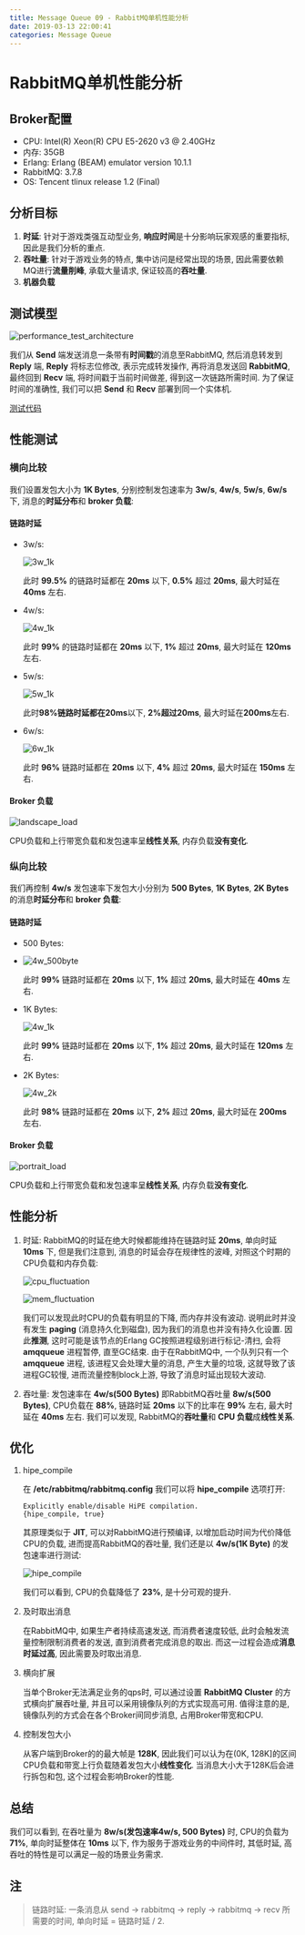 ```yaml
---
title: Message Queue 09 - RabbitMQ单机性能分析
date: 2019-03-13 22:00:41
categories: Message Queue
---
```

# RabbitMQ单机性能分析

<!--more-->

## Broker配置

- CPU: Intel(R) Xeon(R) CPU E5-2620 v3 @ 2.40GHz
- 内存: 35GB
- Erlang: Erlang (BEAM) emulator version 10.1.1
- RabbitMQ: 3.7.8
- OS: Tencent tlinux release 1.2 (Final)

## 分析目标

1. **时延**: 针对于游戏类强互动型业务, **响应时间**是十分影响玩家观感的重要指标, 因此是我们分析的重点.
2. **吞吐量**: 针对于游戏业务的特点, 集中访问是经常出现的场景, 因此需要依赖MQ进行**流量削峰**, 承载大量请求, 保证较高的**吞吐量**.
3. **机器负载**


## 测试模型

![performance_test_architecture](https://res.cloudinary.com/dpe4i978o/image/upload/v1551923439/mq/performance_test_architecture.png)

我们从 **Send** 端发送消息一条带有**时间戳**的消息至RabbitMQ, 然后消息转发到 **Reply** 端, **Reply** 将标志位修改, 表示完成转发操作, 再将消息发送回 **RabbitMQ**, 最终回到 **Recv** 端, 将时间戳于当前时间做差, 得到这一次链路所需时间. 为了保证时间的准确性, 我们可以把 **Send** 和 **Recv** 部署到同一个实体机.

[测试代码](https://github.com/Snakeflute/rabbitmq-performance-test)


## 性能测试

### 横向比较

我们设置发包大小为 **1K Bytes**, 分别控制发包速率为 **3w/s**, **4w/s**, **5w/s**, **6w/s**下, 消息的**时延分布**和 **broker 负载**:

#### 链路时延

- 3w/s:
  
    ![3w_1k](https://res.cloudinary.com/dpe4i978o/image/upload/v1552446299/mq/3w_1k_probability_distributions.png)

    此时 **99.5%** 的链路时延都在 **20ms** 以下, **0.5%** 超过 **20ms**, 最大时延在 **40ms** 左右.

- 4w/s:
  
    ![4w_1k](https://res.cloudinary.com/dpe4i978o/image/upload/v1552445960/mq/4w_1k_probability_distributions.png)

    此时 **99%** 的链路时延都在 **20ms** 以下, **1%** 超过 **20ms**, 最大时延在 **120ms** 左右.

- 5w/s:
  
    ![5w_1k](https://res.cloudinary.com/dpe4i978o/image/upload/v1552445960/mq/5w_1k_probability_distributions.png)

    此时**98%**链路时延都在**20ms**以下, **2%**超过**20ms**, 最大时延在**200ms**左右.

- 6w/s:
  
    ![6w_1k](https://res.cloudinary.com/dpe4i978o/image/upload/v1552445961/mq/6w_1k_probability_distributions.png)

    此时 **96%** 链路时延都在 **20ms** 以下, **4%** 超过 **20ms**, 最大时延在 **150ms** 左右.

#### Broker 负载

![landscape_load](https://res.cloudinary.com/dpe4i978o/image/upload/v1552465797/mq/landscape_load.png)

CPU负载和上行带宽负载和发包速率呈**线性关系**, 内存负载**没有变化**.

### 纵向比较

我们再控制 **4w/s** 发包速率下发包大小分别为 **500 Bytes**, **1K Bytes**, **2K Bytes** 的消息**时延分布**和 **broker 负载**:

#### 链路时延

- 500 Bytes:
- 
    ![4w_500byte](https://res.cloudinary.com/dpe4i978o/image/upload/v1552445961/mq/4w_500b_probability_distributions.png)

    此时 **99%** 链路时延都在 **20ms** 以下, **1%** 超过 **20ms**, 最大时延在 **40ms** 左右.
    

- 1K Bytes:
  
    ![4w_1k](https://res.cloudinary.com/dpe4i978o/image/upload/v1552445960/mq/4w_1k_probability_distributions.png)

    此时 **99%** 链路时延都在 **20ms** 以下, **1%** 超过 **20ms**, 最大时延在 **120ms** 左右.

- 2K Bytes:
  
    ![4w_2k](https://res.cloudinary.com/dpe4i978o/image/upload/v1552445960/mq/4w_2k_probability_distributions.png)

    此时 **98%** 链路时延都在 **20ms** 以下, **2%** 超过 **20ms**, 最大时延在 **200ms** 左右.

#### Broker 负载

![portrait_load](https://res.cloudinary.com/dpe4i978o/image/upload/v1552466529/mq/portrait_load.png)

CPU负载和上行带宽负载和发包速率呈**线性关系**, 内存负载**没有变化**.

## 性能分析

  1. 时延: RabbitMQ的时延在绝大时候都能维持在链路时延 **20ms**, 单向时延 **10ms** 下, 但是我们注意到, 消息的时延会存在规律性的波峰, 对照这个时期的CPU负载和内存负载:
      
      ![cpu_fluctuation](https://res.cloudinary.com/dpe4i978o/image/upload/v1552469319/mq/cpu_fluctuation.png)

      ![mem_fluctuation](https://res.cloudinary.com/dpe4i978o/image/upload/v1552469504/mq/mem_fluctuation.png)
      
      我们可以发现此时CPU的负载有明显的下降, 而内存并没有波动. 说明此时并没有发生 **paging** (消息持久化到磁盘), 因为我们的消息也并没有持久化设置. 因此**推测**, 这时可能是该节点的Erlang GC按照进程级别进行标记-清扫, 会将 **amqqueue** 进程暂停, 直至GC结束. 由于在RabbitMQ中, 一个队列只有一个 **amqqueue** 进程, 该进程又会处理大量的消息, 产生大量的垃圾, 这就导致了该进程GC较慢, 进而流量控制block上游, 导致了消息时延出现较大波动.

  2. 吞吐量: 发包速率在 **4w/s(500 Bytes)** 即RabbitMQ吞吐量 **8w/s(500 Bytes)**, CPU负载在 **88%**, 链路时延 **20ms** 以下的比率在 **99%** 左右, 最大时延在 **40ms** 左右. 我们可以发现, RabbitMQ的**吞吐量**和 **CPU 负载**成**线性关系**.

## 优化

1. hipe_compile
   
    在 **/etc/rabbitmq/rabbitmq.config** 我们可以将 **hipe_compile** 选项打开:

    ```
    Explicitly enable/disable HiPE compilation.
    {hipe_compile, true}
    ```

    其原理类似于 **JIT**, 可以对RabbitMQ进行预编译, 以增加启动时间为代价降低CPU的负载, 进而提高RabbitMQ的吞吐量, 我们还是以  **4w/s(1K Byte)** 的发包速率进行测试:

    ![hipe_compile](https://res.cloudinary.com/dpe4i978o/image/upload/v1552471264/mq/cpu_compare.png)

    我们可以看到, CPU的负载降低了 **23%**, 是十分可观的提升.

2. 及时取出消息

    在RabbitMQ中, 如果生产者持续高速发送, 而消费者速度较低, 此时会触发流量控制限制消费者的发送, 直到消费者完成消息的取出. 而这一过程会造成**消息时延过高**, 因此需要及时取出消息.

3. 横向扩展

    当单个Broker无法满足业务的qps时, 可以通过设置 **RabbitMQ Cluster** 的方式横向扩展吞吐量, 并且可以采用镜像队列的方式实现高可用. 值得注意的是, 镜像队列的方式会在各个Broker间同步消息, 占用Broker带宽和CPU.

4. 控制发包大小

    从客户端到Broker的的最大帧是 **128K**, 因此我们可以认为在(0K, 128K]的区间CPU负载和带宽上行负载随着发包大小**线性变化**. 当消息大小大于128K后会进行拆包和包, 这个过程会影响Broker的性能.

## 总结

我们可以看到, 在吞吐量为 **8w/s(发包速率4w/s, 500 Bytes)** 时, CPU的负载为 **71%**, 单向时延整体在 **10ms** 以下, 作为服务于游戏业务的中间件时, 其低时延, 高吞吐的特性是可以满足一般的场景业务需求.

## 注

> 链路时延: 一条消息从 send -> rabbitmq -> reply -> rabbitmq -> recv 所需要的时间, 单向时延 = 链路时延 / 2.